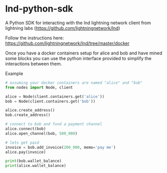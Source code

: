 # lnd-python-sdk
A Python SDK for interacting with the lnd lightning network client from lightning labs (https://github.com/lightningnetwork/lnd)

Follow the instructions here: https://github.com/lightningnetwork/lnd/tree/master/docker

Once you have a docker containers setup for alice and bob and have mined some blocks you can use the python interface provided to simplify the interactions between them.

Example

```python
# assuming your docker containers are named "alice" and "bob"
from nodes import Node, client

alice = Node(client.containers.get('alice'))
bob = Node(client.containers.get('bob'))

alice.create_address()
bob.create_address()

# connect to bob and fund a payment channel
alice.connect(bob)
alice.open_channel(bob, 500_000)

# lets get paid
invoice = bob.add_invoice(200_000, memo='pay me')
alice.pay(invoice)

print(bob.wallet_balance)
print(alice.wallet_balance)
```

